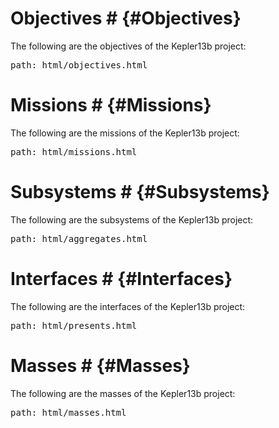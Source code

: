 # Objectives # {#Objectives}
The following are the objectives of the Kepler13b project:
<pre class=include>path: html/objectives.html</pre>

# Missions # {#Missions}
The following are the missions of the Kepler13b project:
<pre class=include>path: html/missions.html</pre>

# Subsystems # {#Subsystems}
The following are the subsystems of the Kepler13b project:
<pre class=include>path: html/aggregates.html</pre>

# Interfaces # {#Interfaces}
The following are the interfaces of the Kepler13b project:
<pre class=include>path: html/presents.html</pre>

# Masses # {#Masses}
The following are the masses of the Kepler13b project:
<pre class=include>path: html/masses.html</pre>